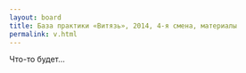 ```yaml
---
layout: board
title: База практики «Витязь», 2014, 4-я смена, материалы
permalink: v.html
---
```


Что-то будет…
